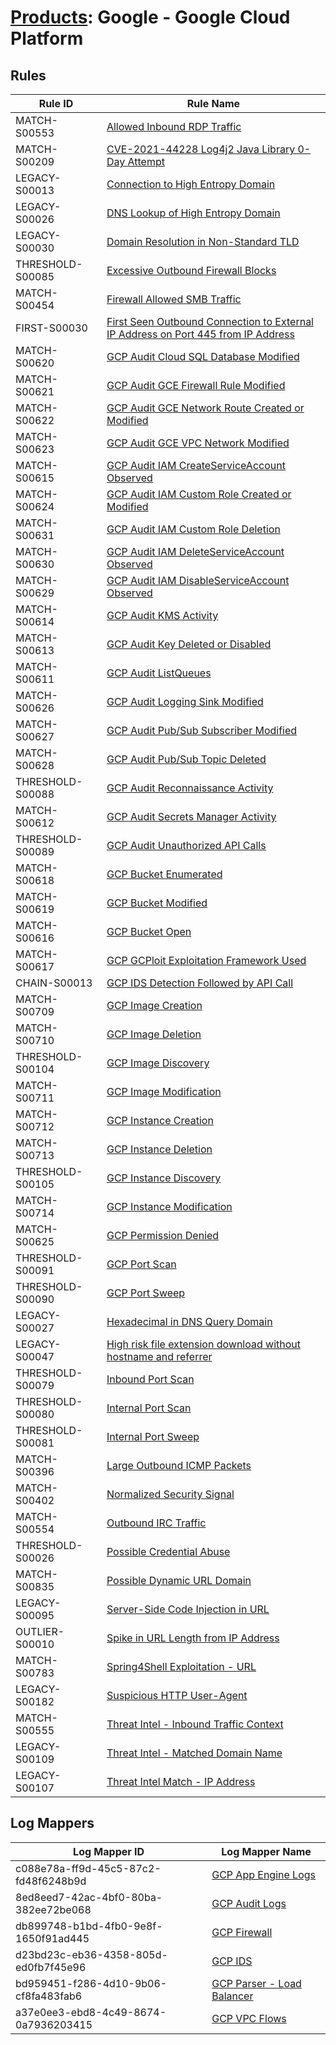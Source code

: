 # [Products](README.md): Google - Google Cloud Platform

## Rules

|Rule ID|Rule Name|
|----|----|
|MATCH-S00553|[Allowed Inbound RDP Traffic](../rules/MATCH-S00553.md)|
|MATCH-S00209|[CVE-2021-44228 Log4j2 Java Library 0-Day Attempt](../rules/MATCH-S00209.md)|
|LEGACY-S00013|[Connection to High Entropy Domain](../rules/LEGACY-S00013.md)|
|LEGACY-S00026|[DNS Lookup of High Entropy Domain](../rules/LEGACY-S00026.md)|
|LEGACY-S00030|[Domain Resolution in Non-Standard TLD](../rules/LEGACY-S00030.md)|
|THRESHOLD-S00085|[Excessive Outbound Firewall Blocks](../rules/THRESHOLD-S00085.md)|
|MATCH-S00454|[Firewall Allowed SMB Traffic](../rules/MATCH-S00454.md)|
|FIRST-S00030|[First Seen Outbound Connection to External IP Address on Port 445 from IP Address](../rules/FIRST-S00030.md)|
|MATCH-S00620|[GCP Audit Cloud SQL Database Modified](../rules/MATCH-S00620.md)|
|MATCH-S00621|[GCP Audit GCE Firewall Rule Modified](../rules/MATCH-S00621.md)|
|MATCH-S00622|[GCP Audit GCE Network Route Created or Modified](../rules/MATCH-S00622.md)|
|MATCH-S00623|[GCP Audit GCE VPC Network Modified](../rules/MATCH-S00623.md)|
|MATCH-S00615|[GCP Audit IAM CreateServiceAccount Observed](../rules/MATCH-S00615.md)|
|MATCH-S00624|[GCP Audit IAM Custom Role Created or Modified](../rules/MATCH-S00624.md)|
|MATCH-S00631|[GCP Audit IAM Custom Role Deletion](../rules/MATCH-S00631.md)|
|MATCH-S00630|[GCP Audit IAM DeleteServiceAccount Observed](../rules/MATCH-S00630.md)|
|MATCH-S00629|[GCP Audit IAM DisableServiceAccount Observed](../rules/MATCH-S00629.md)|
|MATCH-S00614|[GCP Audit KMS Activity](../rules/MATCH-S00614.md)|
|MATCH-S00613|[GCP Audit Key Deleted or Disabled](../rules/MATCH-S00613.md)|
|MATCH-S00611|[GCP Audit ListQueues](../rules/MATCH-S00611.md)|
|MATCH-S00626|[GCP Audit Logging Sink Modified](../rules/MATCH-S00626.md)|
|MATCH-S00627|[GCP Audit Pub/Sub Subscriber Modified](../rules/MATCH-S00627.md)|
|MATCH-S00628|[GCP Audit Pub/Sub Topic Deleted](../rules/MATCH-S00628.md)|
|THRESHOLD-S00088|[GCP Audit Reconnaissance Activity](../rules/THRESHOLD-S00088.md)|
|MATCH-S00612|[GCP Audit Secrets Manager Activity](../rules/MATCH-S00612.md)|
|THRESHOLD-S00089|[GCP Audit Unauthorized API Calls](../rules/THRESHOLD-S00089.md)|
|MATCH-S00618|[GCP Bucket Enumerated](../rules/MATCH-S00618.md)|
|MATCH-S00619|[GCP Bucket Modified](../rules/MATCH-S00619.md)|
|MATCH-S00616|[GCP Bucket Open](../rules/MATCH-S00616.md)|
|MATCH-S00617|[GCP GCPloit Exploitation Framework Used](../rules/MATCH-S00617.md)|
|CHAIN-S00013|[GCP IDS Detection Followed by API Call](../rules/CHAIN-S00013.md)|
|MATCH-S00709|[GCP Image Creation](../rules/MATCH-S00709.md)|
|MATCH-S00710|[GCP Image Deletion](../rules/MATCH-S00710.md)|
|THRESHOLD-S00104|[GCP Image Discovery](../rules/THRESHOLD-S00104.md)|
|MATCH-S00711|[GCP Image Modification](../rules/MATCH-S00711.md)|
|MATCH-S00712|[GCP Instance Creation](../rules/MATCH-S00712.md)|
|MATCH-S00713|[GCP Instance Deletion](../rules/MATCH-S00713.md)|
|THRESHOLD-S00105|[GCP Instance Discovery](../rules/THRESHOLD-S00105.md)|
|MATCH-S00714|[GCP Instance Modification](../rules/MATCH-S00714.md)|
|MATCH-S00625|[GCP Permission Denied](../rules/MATCH-S00625.md)|
|THRESHOLD-S00091|[GCP Port Scan](../rules/THRESHOLD-S00091.md)|
|THRESHOLD-S00090|[GCP Port Sweep](../rules/THRESHOLD-S00090.md)|
|LEGACY-S00027|[Hexadecimal in DNS Query Domain](../rules/LEGACY-S00027.md)|
|LEGACY-S00047|[High risk file extension download without hostname and referrer](../rules/LEGACY-S00047.md)|
|THRESHOLD-S00079|[Inbound Port Scan](../rules/THRESHOLD-S00079.md)|
|THRESHOLD-S00080|[Internal Port Scan](../rules/THRESHOLD-S00080.md)|
|THRESHOLD-S00081|[Internal Port Sweep](../rules/THRESHOLD-S00081.md)|
|MATCH-S00396|[Large Outbound ICMP Packets](../rules/MATCH-S00396.md)|
|MATCH-S00402|[Normalized Security Signal](../rules/MATCH-S00402.md)|
|MATCH-S00554|[Outbound IRC Traffic](../rules/MATCH-S00554.md)|
|THRESHOLD-S00026|[Possible Credential Abuse](../rules/THRESHOLD-S00026.md)|
|MATCH-S00835|[Possible Dynamic URL Domain](../rules/MATCH-S00835.md)|
|LEGACY-S00095|[Server-Side Code Injection in URL](../rules/LEGACY-S00095.md)|
|OUTLIER-S00010|[Spike in URL Length from IP Address](../rules/OUTLIER-S00010.md)|
|MATCH-S00783|[Spring4Shell Exploitation - URL](../rules/MATCH-S00783.md)|
|LEGACY-S00182|[Suspicious HTTP User-Agent](../rules/LEGACY-S00182.md)|
|MATCH-S00555|[Threat Intel - Inbound Traffic Context](../rules/MATCH-S00555.md)|
|LEGACY-S00109|[Threat Intel - Matched Domain Name](../rules/LEGACY-S00109.md)|
|LEGACY-S00107|[Threat Intel Match - IP Address](../rules/LEGACY-S00107.md)|


## Log Mappers

|Log Mapper ID|Log Mapper Name|
|----|----|
|c088e78a-ff9d-45c5-87c2-fd48f6248b9d|[GCP App Engine Logs](../mappings/c088e78a-ff9d-45c5-87c2-fd48f6248b9d.md)|
|8ed8eed7-42ac-4bf0-80ba-382ee72be068|[GCP Audit Logs](../mappings/8ed8eed7-42ac-4bf0-80ba-382ee72be068.md)|
|db899748-b1bd-4fb0-9e8f-1650f91ad445|[GCP Firewall](../mappings/db899748-b1bd-4fb0-9e8f-1650f91ad445.md)|
|d23bd23c-eb36-4358-805d-ed0fb7f45e96|[GCP IDS](../mappings/d23bd23c-eb36-4358-805d-ed0fb7f45e96.md)|
|bd959451-f286-4d10-9b06-cf8fa483fab6|[GCP Parser - Load Balancer](../mappings/bd959451-f286-4d10-9b06-cf8fa483fab6.md)|
|a37e0ee3-ebd8-4c49-8674-0a7936203415|[GCP VPC Flows](../mappings/a37e0ee3-ebd8-4c49-8674-0a7936203415.md)|


